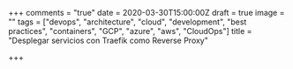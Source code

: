 +++
comments = "true"
date = 2020-03-30T15:00:00Z
draft = true
image = ""
tags = ["devops", "architecture", "cloud", "development", "best practices", "containers", "GCP", "azure", "aws", "CloudOps"]
title = "Desplegar servicios con Traefik como Reverse Proxy"

+++
